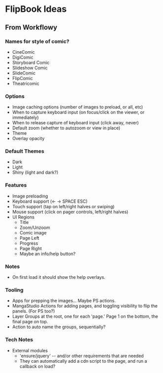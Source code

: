 # FlipBook Ideas

## From Workflowy

### Names for style of comic?
- CineComic
- DigiComic
- Storyboard Comic
- Slideshow Comic
- SlideComic
- FlipComic
- Theatricomic

### Options
- Image caching options (number of images to preload, or all, etc)
- When to capture keyboard input (on focus/click on the viewer, 
  or immediately)
- When to release capture of keyboard input (click away, never)
- Default zoom (whether to autozoom or view in place)
- Theme
- Overlay opacity

### Default Themes
- Dark
- Light
- Shiny (light and dark?)

### Features
- Image preloading
- Keyboard support (<- -> SPACE ESC)
- Touch support (tap on left/right halves or swiping)
- Mouse support (click on pager controls, left/right halves)
- UI Regions
    - Title
    - Zoom/Unzoom
    - Comic image
    - Page Left
    - Progress
    - Page Right
    - Maybe an info/help button?

### Notes
- On first load it should show the help overlays.

### Tooling
- Apps for prepping the images... Maybe PS actions.
- MangaStudio Actions for adding pages, and toggling visibility to flip
  the panels. (For PS too?)
- Layer Groups at the root, one for each 'page.' Page 1 on the bottom, the
  final page on top.
- Action to auto name the groups, sequentially?

### Tech Notes
- External modules
    - 'ensure/jquery' -- and/or other requirements that are needed
    - They can automatically add a cdn script to the page, and run
      a callback on load?


